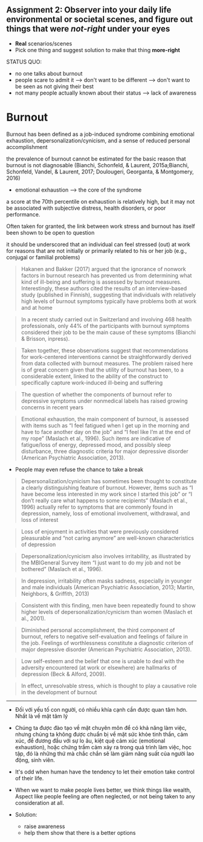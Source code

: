 ## Assignment 2: Observer into your daily life environmental or societal scenes, and figure out things that were *not-right* under your eyes

- **Real** scenarios/scenes
- Pick one thing and suggest solution to make that thing **more-right**

STATUS QUO: 
- no one talks about burnout
- people scare to admit it --> don't want to be different --> don't want to be seen as not giving their best 
- not many people actually known about their status --> lack of awareness				

# Burnout 

Burnout has been defined as a job-induced syndrome combining emotional exhaustion, depersonalization/cynicism, and a sense of reduced personal accomplishment 


the prevalence of burnout cannot be estimated for the basic reason that burnout is not diagnosable (Bianchi, Schonfeld, & Laurent, 2015a;Bianchi, Schonfeld, Vandel, & Laurent, 2017; Doulougeri, Georganta, & Montgomery, 2016)

- emotional exhaustion --> the core of the syndrome

a score at the 70th percentile on exhaustion is relatively high, but it may not be associated with subjective distress, health disorders, or poor performance.

Often taken for granted, the link between work stress and burnout has itself been shown to be open to question

it should be underscored that an individual can feel stressed (out) at work for reasons that are not initially or primarily related to his or her job
(e.g., conjugal or familial problems)


>Hakanen and Bakker (2017) argued that the ignorance of nonwork factors in burnout research has prevented us from determining what kind of ill-being and suffering is assessed by burnout
measures. Interestingly, these authors cited the results of an
interview-based study (published in Finnish), suggesting that individuals with relatively high levels of burnout symptoms typically have problems both at work and at home

>In a recent study carried out in Switzerland and involving 468 health professionals, only 44% of the participants with burnout symptoms considered their job to be the main cause of these symptoms (Bianchi & Brisson, inpress). 

>Taken together, these observations suggest that recommendations for work-centered interventions cannot be straightforwardly derived from data collected with burnout measures. The
problem raised here is of great concern given that the utility of
burnout has been, to a considerable extent, linked to the ability of the construct to specifically capture work-induced ill-being and
suffering


>The question of whether the components of burnout refer to depressive symptoms under nonmedical labels has raised growing concerns in recent years

>Emotional exhaustion, the main component of burnout, is assessed with items such as “I feel fatigued when I get up in the
morning and have to face another day on the job” and “I feel like
I’m at the end of my rope” (Maslach et al., 1996). Such items are
indicative of fatigue/loss of energy, depressed mood, and possibly
sleep disturbance, three diagnostic criteria for major depressive
disorder (American Psychiatric Association, 2013).

- People may even refuse the chance to take a break

> Depersonalization/cynicism has sometimes been thought to constitute a clearly distinguishing feature of burnout. However, items such as “I have become less interested in my work since I started this job” or “I don’t really care what happens to some recipients” (Maslach et al., 1996) actually refer to symptoms that are commonly found in depression, namely, loss of emotional involvement, withdrawal, and loss of interest

> Loss of enjoyment in activities that were previously considered pleasurable and “not caring anymore” are well-known characteristics of depression


> Depersonalization/cynicism also involves irritability, as illustrated by the MBIGeneral Survey item “I just want to do my job and not be bothered” (Maslach et al., 1996). 

> In depression, irritability often masks sadness, especially in younger and male individuals (American Psychiatric
Association, 2013; Martin, Neighbors, & Griffith, 2013)

> Consistent with this finding, men have been repeatedly found to show higher levels of depersonalization/cynicism than women (Maslach et al., 2001).

> Diminished personal accomplishment, the third component of burnout, refers to negative self-evaluation and feelings of failure in
the job. Feelings of worthlessness constitute a diagnostic criterion of major depressive disorder (American Psychiatric Association, 2013).

> Low self-esteem and the belief that one is unable to deal with the adversity encountered (at work or elsewhere) are hallmarks of depression (Beck & Alford, 2009).

> In effect, unresolvable stress, which is thought to play a causative role in the development of burnout


---
- Đối với yếu tố con người, có nhiều khía cạnh cần được quan tâm hơn. Nhất là về mặt tâm lý

- Chúng ta được đào tạo về mặt chuyên môn để có khả năng làm việc, nhưng chúng ta không được chuẩn bị về mặt sức khỏe tinh thần, cảm xúc, để đương đầu với sự lo âu, kiệt quệ cảm xúc (emotional exhaustion), hoặc chứng trầm cảm xảy ra trong quá trình làm việc, học tập, đó là những thứ mà chắc chắn sẽ làm giảm năng suất của người lao động, sinh viên.

- It's odd when human have the tendency to let their emotion take control of their life. 
- When we want to make people lives better, we think things like wealth, 
Aspect like people feeling are often neglected, or not being taken to any consideration at all.

- Solution:
	- raise awareness
	- help them show that there is a better options